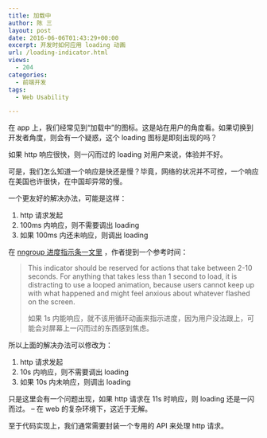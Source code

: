 ```yaml
---
title: 加载中
author: 陈 三
layout: post
date: 2016-06-06T01:43:29+00:00
excerpt: 开发时如何应用 loading 动画
url: /loading-indicator.html
views:
  - 204
categories:
  - 前端开发
tags:
  - Web Usability

---
```

在 app 上，我们经常见到“加载中”的图标。这是站在用户的角度看。如果切换到开发者角度，则会有一个疑惑，这个 loading 图标是即刻出现的吗？

如果 http 响应很快，则一闪而过的 loading 对用户来说，体验并不好。

可是，我们怎么知道一个响应是快还是慢？毕竟，网络的状况并不可控，一个响应在美国也许很快，在中国却异常的慢。

一个更友好的解决办法，可能是这样：

  1. http 请求发起
  2. 100ms 内响应，则不需要调出 loading
  3. 如果 100ms 内还未响应，则调出 loading

在 [nngroup 进度指示条一文里][1] ，作者提到一个参考时间：

> This indicator should be reserved for actions that take between 2-10 seconds. For anything that takes less than 1 second to load, it is distracting to use a looped animation, because users cannot keep up with what happened and might feel anxious about whatever flashed on the screen.
> 
> 如果 1s 内能响应，就不该用循环动画来指示进度，因为用户没法跟上，可能会对屏幕上一闪而过的东西感到焦虑。

所以上面的解决办法可以修改为：

  1. http 请求发起
  2. 10s 内响应，则不需要调出 loading
  3. 如果 10s 内未响应，则调出 loading

只是这里会有一个问题出现，如果 http 请求在 11s 时响应，则 loading 还是一闪而过。 &#8211; 在 web 的复杂环境下，这近于无解。

至于代码实现上，我们通常需要封装一个专用的 API 来处理 http 请求。

 [1]: https://www.nngroup.com/articles/progress-indicators/